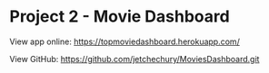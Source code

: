 # Project 2 - Movie Dashboard

View app online: https://topmoviedashboard.herokuapp.com/

View GitHub: https://github.com/jetchechury/MoviesDashboard.git 
